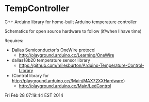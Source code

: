 TempController
==============

C++ Arduino library for home-built Arduino temperature controller

Schematics for open source hardware to follow (if/when I have time)

Requires:

* Dallas Semiconductor's OneWire protocol
  * http://playground.arduino.cc/Learning/OneWire
* dallas18b20 temperature sensor library
  * https://github.com/milesburton/Arduino-Temperature-Control-Library
* (Control library for http://playground.arduino.cc//Main/MAX72XXHardware)
  * http://playground.arduino.cc/Main/LedControl

Fri Feb 28 07:19:44 EST 2014

